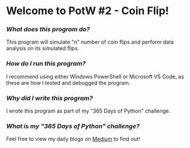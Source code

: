 # **Welcome to PotW #2 - Coin Flip!**

### ***What does this program do?***

This program will simulate "n" number of coin flips and perform data analysis on its simulated flips.

### ***How do I run this program?***

I recommend using either Windows PowerShell or Microsoft VS Code, as these are how I tested and debugged the program.

### ***Why did I write this program?***

I wrote this program as part of my "365 Days of Python" challenge.

### ***What is my "365 Days of Python" challenge?***

Feel free to view my daily blogs on [Medium](https://medium.com/@1809031104050311011804) to find out!
